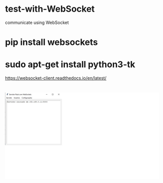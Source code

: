 # test-with-WebSocket
 communicate using WebSocket
 
 # pip install websockets
 
 # sudo apt-get install python3-tk

 https://websocket-client.readthedocs.io/en/latest/
#
![Texto Alternativo](https://github.com/0joseDark/websockets-server-webpage1/blob/main/version/v1/image/server.jpg)

 
